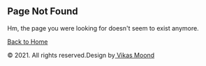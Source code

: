 <!--
	Author:   Vikas Moond
	Author URL: http://vikasmoond.com
-->
<html lang="zxx">
<!--/Head-->
<head>
    <title> Vikas Moond</title>
    <!-- Meta-Tags -->
    <meta charset="UTF-8">
    <meta name="viewport" content="width=device-width, initial-scale=1.0">
    <meta http-equiv="X-UA-Compatible" content="ie=edge">
    <!-- style CSS -->
    <link rel="stylesheet" href="css/errorstyle.css" type="text/css" media="all">
    <!--/google-fonts-->
    <link href="//fonts.googleapis.com/css2?family=Hind+Siliguri:wght@300;400;500;600;700&display=swap"
    rel="stylesheet">
    <!--//google-fonts-->
    </head>
<!-- //Head -->
<!-- Body -->
<body>
   <!-- 404 error page -->
   <!--/Error-Page-->
  <section class="w3l-errorhny-main">
    <div class="w3l-errorhnyhny-content">
      <h1 aria-label="404"></h1>
      <div class="errorhnyhny-info">
        <h2 class="err-text">Page Not Found</h2>
        <p>Hm, the page you were looking for doesn't seem to exist anymore.</p>
        <a href="https://www.vikasmoond.tk" class="btn btn-style btn-outline-light mt-sm-5 mt-4">Back to Home</a>
      </div>
    </div>
    <div class="w3layouts-copyright">
        <p class="copy-footer-29">© 2021. All rights reserved.Design by<a href="https://Vikasmoond.com/" target="_blank">
            Vikas Moond</a></p>
    </div>
  </section>
  <!--//Error-Page-->

</body>
<!-- //Body -->
</html>
